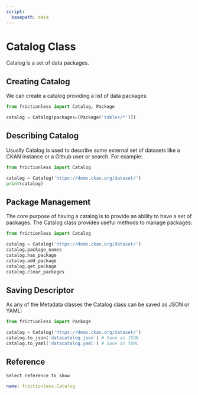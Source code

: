 ```yaml
---
script:
  basepath: data
---
```


# Catalog Class

Catalog is a set of data packages.

## Creating Catalog

We can create a catalog providing a list of data packages:

```python tabs=Python
from frictionless import Catalog, Package

catalog = Catalog(packages=[Package('tables/*')])
```

## Describing Catalog

Usually Catalog is used to describe some external set of datasets like a CKAN instance or a Github user or search. For example:

```python tabs=Python
from frictionless import Catalog

catalog = Catalog('https://demo.ckan.org/dataset/')
print(catalog)
```

## Package Management

The core purpose of having a catalog is to provide an ability to have a set of packages. The Catalog class provides useful methods to manage packages:

```python tabs=Python
from frictionless import Catalog

catalog = Catalog('https://demo.ckan.org/dataset/')
catalog.package_names
catalog.has_package
catalog.add_package
catalog.get_package
catalog.clear_packages
```

## Saving Descriptor

As any of the Metadata classes the Catalog class can be saved as JSON or YAML:

```python tabs=Python
from frictionless import Package

catalog = Catalog('https://demo.ckan.org/dataset/')
catalog.to_json('datacatalog.json') # Save as JSON
catalog.to_yaml('datacatalog.yaml') # Save as YAML
```

## Reference

```markdown tabs=Reference
Select reference to show
```

```yaml reference tabs=Catalog
name: frictionless.Catalog
```
